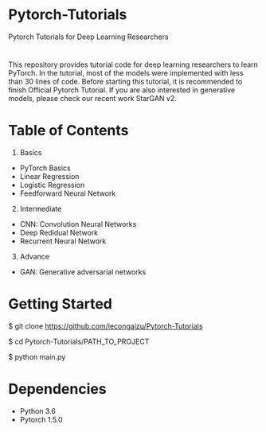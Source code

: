 # Pytorch-Tutorials
Pytorch  Tutorials for Deep Learning Researchers 

#
This repository provides tutorial code for deep learning researchers to learn PyTorch. In the tutorial, most of the models were implemented with less than 30 lines of code. Before starting this tutorial, it is recommended to finish Official Pytorch Tutorial. If you are also interested in generative models, please check our recent work StarGAN v2.

# Table of Contents 
1. Basics
- PyTorch Basics
- Linear Regression
- Logistic Regression
- Feedforward Neural Network

2. Intermediate
- CNN: Convolution Neural Networks
- Deep Redidual Network 
- Recurrent Neural Network  

3. Advance 
- GAN: Generative adversarial networks 

# Getting Started 

$ git clone https://github.com/lecongaizu/Pytorch-Tutorials

$ cd Pytorch-Tutorials/PATH_TO_PROJECT 

$ python main.py

# Dependencies 

- Python 3.6
- Pytorch 1.5.0



